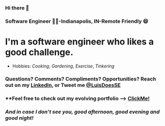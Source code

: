 <!--
**LSanchez17/LSanchez17** is a ✨ _special_ ✨ repository because its `README.md` (this file) appears on your GitHub profile.
Put a header down there, dont forget
-->

### Hi there 🙂  
###  Software Engineer 👨‍💻-Indianapolis, IN-Remote Friendly 😄

#   I'm a software engineer who likes a good challenge.

*   Hobbies: *Cooking*, *Gardening*, *Exercise*, *Tinkering*

###   **Questions? Comments? Compliments? Opportunities? Reach out on my [LinkedIn](https://www.linkedin.com/in/lasj), or Tweet me [@LuisDoesSE](https://twitter.com/LuisDoesSE)**
###   **Feel free to check out my evolving portfolio --> [ClickMe!](https://luis-portfolio.vercel.app/)
###   *And in case I don’t see you, good afternoon, good evening and good night!*
